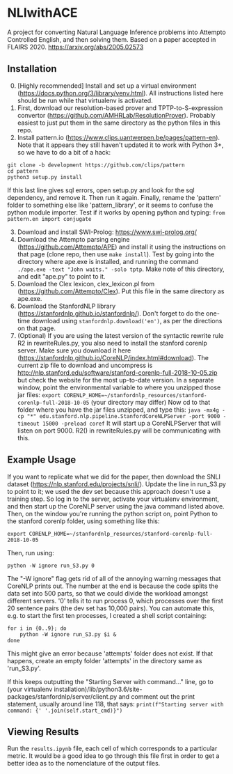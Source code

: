 # NLIwithACE
A project for converting Natural Language Inference problems into Attempto Controlled English, and then solving them. Based on a paper accepted in FLAIRS 2020. https://arxiv.org/abs/2005.02573

## Installation

0. [Highly recommended] Install and set up a virtual environment (https://docs.python.org/3/library/venv.html). All instructions listed here should be run while that virtualenv is activated.
1. First, download our resolution-based prover and TPTP-to-S-expression convertor (https://github.com/AMHRLab/ResolutionProver). Probably easiest to just put them in the same directory as the python files in this repo.
2. Install pattern.io (https://www.clips.uantwerpen.be/pages/pattern-en). Note that it appears they still haven't updated it to work with Python 3+, so we have to do a bit of a hack:

```
git clone -b development https://github.com/clips/pattern
cd pattern
python3 setup.py install
```
If this last line gives sql errors, open setup.py and look for the sql dependency, and remove it. Then run it again.
Finally, rename the 'pattern' folder to something else like 'pattern_library', or it seems to confuse the python module importer. Test if it works by opening python and typing: `from pattern.en import conjugate`

3. Download and install SWI-Prolog: https://www.swi-prolog.org/
4. Download the Attempto parsing engine (https://github.com/Attempto/APE) and install it using the instructions on that page (clone repo, then use `make install`). Test by going into the directory where ape.exe is installed, and running the command `./ape.exe -text "John waits." -solo tptp`. Make note of this directory, and edit "ape.py" to point to it.
5. Download the Clex lexicon, clex_lexicon.pl from (https://github.com/Attempto/Clex). Put this file in the same directory as ape.exe.
6. Download the StanfordNLP library (https://stanfordnlp.github.io/stanfordnlp/). Don't forget to do the one-time download using `stanfordnlp.download('en')`, as per the directions on that page.
7. (Optional) If you are using the latest version of the syntactic rewrite rule R2 in rewriteRules.py, you also need to install the stanford corenlp server. Make sure you download it here (https://stanfordnlp.github.io/CoreNLP/index.html#download). The current zip file to download and uncompress is http://nlp.stanford.edu/software/stanford-corenlp-full-2018-10-05.zip but check the website for the most up-to-date version. In a separate window, point the environmental variable to where you unzipped those jar files:
`export CORENLP_HOME=~/stanfordnlp_resources/stanford-corenlp-full-2018-10-05` (your directory may differ)
Now cd to that folder where you have the jar files unzipped, and type this:
`java -mx4g -cp "*" edu.stanford.nlp.pipeline.StanfordCoreNLPServer -port 9000 -timeout 15000 -preload coref`
It will start up a CoreNLPServer that will listen on port 9000. R2() in rewriteRules.py will be communicating with this.

## Example Usage

If you want to replicate what we did for the paper, then download the SNLI dataset (https://nlp.stanford.edu/projects/snli/). Update the line in run_S3.py to point to it; we used the dev set because this approach doesn't use a training step. So log in to the server, activate your virtualenv environment, and then start up the CoreNLP server using the java command listed above. Then, on the window you're running the python script on, point Python to the stanford corenlp folder, using something like this:

`export CORENLP_HOME=~/stanfordnlp_resources/stanford-corenlp-full-2018-10-05`

Then, run using:

`python -W ignore run_S3.py 0`

The "-W ignore" flag gets rid of all of the annoying warning messages that CoreNLP prints out. The number at the end is because the code splits the data set into 500 parts, so that we could divide the workload amongst different servers. '0' tells it to run process 0, which processes over the first 20 sentence pairs (the dev set has 10,000 pairs). You can automate this, e.g. to start the first ten processes, I created a shell script containing:

```
for i in {0..9}; do
    python -W ignore run_S3.py $i &
done
```

This might give an error because 'attempts' folder does not exist. If that happens, create an empty folder 'attempts' in the directory same as 'run_S3.py'.

If this keeps outputting the "Starting Server with command..." line, go to (your virtualenv installation)/lib/python3.6/site-packages/stanfordnlp/server/client.py and comment out the print statement, usually around line 118, that says: 
`print(f"Starting server with command: {' '.join(self.start_cmd)}")`

## Viewing Results
Run the `results.ipynb` file, each cell of which corresponds to a particular metric. It would be a good idea to go through this file first in order to get a better idea as to the nomenclature of the output files.
